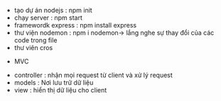 - tạo dự án nodejs : npm init
- chạy server : npm start
- framewordk express : npm install express
- thư viện nodemon : npm i nodemon-> lắng nghe sự thay đổi của các code trong file
- thư viên cros

* MVC

- controller : nhận mọi request từ client và xử lý request
- models : Nơi lưu trữ dữ liệu
- view : hiển thị dữ liệu cho client
